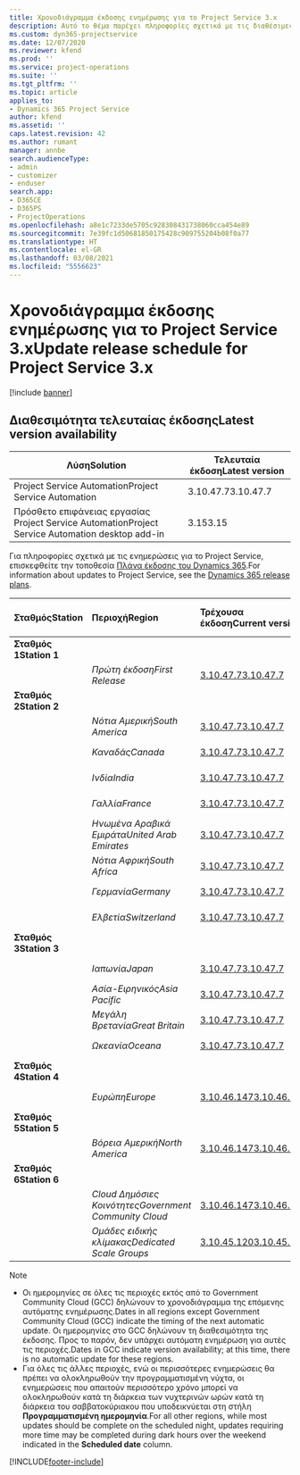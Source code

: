 ```yaml
---
title: Χρονοδιάγραμμα έκδοσης ενημέρωσης για το Project Service 3.x
description: Αυτό το θέμα παρέχει πληροφορίες σχετικά με τις διαθέσιμες και τις επερχόμενες κυκλοφορίες του Dynamics 365 Project Service Automation.
ms.custom: dyn365-projectservice
ms.date: 12/07/2020
ms.reviewer: kfend
ms.prod: ''
ms.service: project-operations
ms.suite: ''
ms.tgt_pltfrm: ''
ms.topic: article
applies_to:
- Dynamics 365 Project Service
author: kfend
ms.assetid: ''
caps.latest.revision: 42
ms.author: rumant
manager: annbe
search.audienceType:
- admin
- customizer
- enduser
search.app:
- D365CE
- D365PS
- ProjectOperations
ms.openlocfilehash: a8e1c7233de5705c928308431738060cca454e89
ms.sourcegitcommit: 7e39fc1d50681850175428c909755204b08f0a77
ms.translationtype: HT
ms.contentlocale: el-GR
ms.lasthandoff: 03/08/2021
ms.locfileid: "5556623"
---
```

# <a name="update-release-schedule-for-project-service-3x"></a><span data-ttu-id="3712a-103">Χρονοδιάγραμμα έκδοσης ενημέρωσης για το Project Service 3.x</span><span class="sxs-lookup"><span data-stu-id="3712a-103">Update release schedule for Project Service 3.x</span></span>

[!include [banner](../includes/psa-now-project-operations.md)]

## <a name="latest-version-availability"></a><span data-ttu-id="3712a-104">Διαθεσιμότητα τελευταίας έκδοσης</span><span class="sxs-lookup"><span data-stu-id="3712a-104">Latest version availability</span></span>

| <span data-ttu-id="3712a-105">Λύση</span><span class="sxs-lookup"><span data-stu-id="3712a-105">Solution</span></span>  | <span data-ttu-id="3712a-106">Τελευταία έκδοση</span><span class="sxs-lookup"><span data-stu-id="3712a-106">Latest version</span></span> |
|-------|----|
| <span data-ttu-id="3712a-107">Project Service Automation</span><span class="sxs-lookup"><span data-stu-id="3712a-107">Project Service Automation</span></span>    | <span data-ttu-id="3712a-108">3.10.47.7</span><span class="sxs-lookup"><span data-stu-id="3712a-108">3.10.47.7</span></span> |
| <span data-ttu-id="3712a-109">Πρόσθετο επιφάνειας εργασίας Project Service Automation</span><span class="sxs-lookup"><span data-stu-id="3712a-109">Project Service Automation desktop add-in</span></span>                | <span data-ttu-id="3712a-110">3.15</span><span class="sxs-lookup"><span data-stu-id="3712a-110">3.15</span></span>          |

<span data-ttu-id="3712a-111">Για πληροφορίες σχετικά με τις ενημερώσεις για το Project Service, επισκεφθείτε την τοποθεσία [Πλάνα έκδοσης του Dynamics 365](https://docs.microsoft.com/dynamics365/release-plans/).</span><span class="sxs-lookup"><span data-stu-id="3712a-111">For information about updates to Project Service, see the [Dynamics 365 release plans](https://docs.microsoft.com/dynamics365/release-plans/).</span></span> 

| <span data-ttu-id="3712a-112">Σταθμός</span><span class="sxs-lookup"><span data-stu-id="3712a-112">Station</span></span>  | <span data-ttu-id="3712a-113">Περιοχή</span><span class="sxs-lookup"><span data-stu-id="3712a-113">Region</span></span> | <span data-ttu-id="3712a-114">Τρέχουσα έκδοση</span><span class="sxs-lookup"><span data-stu-id="3712a-114">Current version</span></span> | <span data-ttu-id="3712a-115">Επόμενη έκδοση</span><span class="sxs-lookup"><span data-stu-id="3712a-115">Next version</span></span> |  <span data-ttu-id="3712a-116">Προγραμματισμένη ημερομηνία</span><span class="sxs-lookup"><span data-stu-id="3712a-116">Scheduled date</span></span>
| :---   | :---   | :---   | :---   |:---   |         
|<span data-ttu-id="3712a-117"><strong>Σταθμός 1</strong></span><span class="sxs-lookup"><span data-stu-id="3712a-117"><strong>Station 1</strong></span></span> | |  |  | |
| | <span data-ttu-id="3712a-118"><i>Πρώτη έκδοση</i></span><span class="sxs-lookup"><span data-stu-id="3712a-118"><i>First Release</i></span></span> | [<span data-ttu-id="3712a-119">3.10.47.7</span><span class="sxs-lookup"><span data-stu-id="3712a-119">3.10.47.7</span></span>](whats-new-ur-29.md) | <span data-ttu-id="3712a-120">TBD</span><span class="sxs-lookup"><span data-stu-id="3712a-120">TBD</span></span> | <span data-ttu-id="3712a-121">2 Απριλίου 2021</span><span class="sxs-lookup"><span data-stu-id="3712a-121">April 2, 2021</span></span>
|<span data-ttu-id="3712a-122"><strong>Σταθμός 2</strong></span><span class="sxs-lookup"><span data-stu-id="3712a-122"><strong>Station 2</strong></span></span> | |  |  | |
| | <span data-ttu-id="3712a-123"><i>Νότια Αμερική</i></span><span class="sxs-lookup"><span data-stu-id="3712a-123"><i>South America</i></span></span> | [<span data-ttu-id="3712a-124">3.10.47.7</span><span class="sxs-lookup"><span data-stu-id="3712a-124">3.10.47.7</span></span>](whats-new-ur-29.md) | <span data-ttu-id="3712a-125">TBD</span><span class="sxs-lookup"><span data-stu-id="3712a-125">TBD</span></span> | <span data-ttu-id="3712a-126">2 Απριλίου 2021</span><span class="sxs-lookup"><span data-stu-id="3712a-126">April 2, 2021</span></span>
| | <span data-ttu-id="3712a-127"><i>Καναδάς</i></span><span class="sxs-lookup"><span data-stu-id="3712a-127"><i>Canada</i></span></span> | [<span data-ttu-id="3712a-128">3.10.47.7</span><span class="sxs-lookup"><span data-stu-id="3712a-128">3.10.47.7</span></span>](whats-new-ur-29.md) | <span data-ttu-id="3712a-129">TBD</span><span class="sxs-lookup"><span data-stu-id="3712a-129">TBD</span></span> | <span data-ttu-id="3712a-130">2 Απριλίου 2021</span><span class="sxs-lookup"><span data-stu-id="3712a-130">April 2, 2021</span></span>
| | <span data-ttu-id="3712a-131"><i>Ινδία</i></span><span class="sxs-lookup"><span data-stu-id="3712a-131"><i>India</i></span></span> | [<span data-ttu-id="3712a-132">3.10.47.7</span><span class="sxs-lookup"><span data-stu-id="3712a-132">3.10.47.7</span></span>](whats-new-ur-29.md) | <span data-ttu-id="3712a-133">TBD</span><span class="sxs-lookup"><span data-stu-id="3712a-133">TBD</span></span> | <span data-ttu-id="3712a-134">2 Απριλίου 2021</span><span class="sxs-lookup"><span data-stu-id="3712a-134">April 2, 2021</span></span>
| | <span data-ttu-id="3712a-135"><i>Γαλλία</i></span><span class="sxs-lookup"><span data-stu-id="3712a-135"><i>France</i></span></span> | [<span data-ttu-id="3712a-136">3.10.47.7</span><span class="sxs-lookup"><span data-stu-id="3712a-136">3.10.47.7</span></span>](whats-new-ur-29.md) | <span data-ttu-id="3712a-137">TBD</span><span class="sxs-lookup"><span data-stu-id="3712a-137">TBD</span></span> | <span data-ttu-id="3712a-138">2 Απριλίου 2021</span><span class="sxs-lookup"><span data-stu-id="3712a-138">April 2, 2021</span></span>
| | <span data-ttu-id="3712a-139"><i>Ηνωμένα Αραβικά Εμιράτα</i></span><span class="sxs-lookup"><span data-stu-id="3712a-139"><i>United Arab Emirates</i></span></span> | [<span data-ttu-id="3712a-140">3.10.47.7</span><span class="sxs-lookup"><span data-stu-id="3712a-140">3.10.47.7</span></span>](whats-new-ur-29.md) | <span data-ttu-id="3712a-141">TBD</span><span class="sxs-lookup"><span data-stu-id="3712a-141">TBD</span></span> | <span data-ttu-id="3712a-142">2 Απριλίου 2021</span><span class="sxs-lookup"><span data-stu-id="3712a-142">April 2, 2021</span></span>
| | <span data-ttu-id="3712a-143"><i>Νότια Αφρική</i></span><span class="sxs-lookup"><span data-stu-id="3712a-143"><i>South Africa</i></span></span> | [<span data-ttu-id="3712a-144">3.10.47.7</span><span class="sxs-lookup"><span data-stu-id="3712a-144">3.10.47.7</span></span>](whats-new-ur-29.md) | <span data-ttu-id="3712a-145">TBD</span><span class="sxs-lookup"><span data-stu-id="3712a-145">TBD</span></span> | <span data-ttu-id="3712a-146">2 Απριλίου 2021</span><span class="sxs-lookup"><span data-stu-id="3712a-146">April 2, 2021</span></span>
| | <span data-ttu-id="3712a-147"><i>Γερμανία</i></span><span class="sxs-lookup"><span data-stu-id="3712a-147"><i>Germany</i></span></span> | [<span data-ttu-id="3712a-148">3.10.47.7</span><span class="sxs-lookup"><span data-stu-id="3712a-148">3.10.47.7</span></span>](whats-new-ur-29.md) | <span data-ttu-id="3712a-149">TBD</span><span class="sxs-lookup"><span data-stu-id="3712a-149">TBD</span></span> | <span data-ttu-id="3712a-150">2 Απριλίου 2021</span><span class="sxs-lookup"><span data-stu-id="3712a-150">April 2, 2021</span></span>
| | <span data-ttu-id="3712a-151"><i>Ελβετία</i></span><span class="sxs-lookup"><span data-stu-id="3712a-151"><i>Switzerland</i></span></span> | [<span data-ttu-id="3712a-152">3.10.47.7</span><span class="sxs-lookup"><span data-stu-id="3712a-152">3.10.47.7</span></span>](whats-new-ur-29.md) | <span data-ttu-id="3712a-153">TBD</span><span class="sxs-lookup"><span data-stu-id="3712a-153">TBD</span></span> | <span data-ttu-id="3712a-154">2 Απριλίου 2021</span><span class="sxs-lookup"><span data-stu-id="3712a-154">April 2, 2021</span></span>
|<span data-ttu-id="3712a-155"><strong>Σταθμός 3</strong></span><span class="sxs-lookup"><span data-stu-id="3712a-155"><strong>Station 3</strong></span></span> | |  |  | |
| | <span data-ttu-id="3712a-156"><i>Ιαπωνία</i></span><span class="sxs-lookup"><span data-stu-id="3712a-156"><i>Japan</i></span></span> | [<span data-ttu-id="3712a-157">3.10.47.7</span><span class="sxs-lookup"><span data-stu-id="3712a-157">3.10.47.7</span></span>](whats-new-ur-29.md) | <span data-ttu-id="3712a-158">TBD</span><span class="sxs-lookup"><span data-stu-id="3712a-158">TBD</span></span> | <span data-ttu-id="3712a-159">9 Απριλίου 2021</span><span class="sxs-lookup"><span data-stu-id="3712a-159">April 9, 2021</span></span>
| | <span data-ttu-id="3712a-160"><i>Ασία-Ειρηνικός</i></span><span class="sxs-lookup"><span data-stu-id="3712a-160"><i>Asia Pacific</i></span></span> | [<span data-ttu-id="3712a-161">3.10.47.7</span><span class="sxs-lookup"><span data-stu-id="3712a-161">3.10.47.7</span></span>](whats-new-ur-29.md) | <span data-ttu-id="3712a-162">TBD</span><span class="sxs-lookup"><span data-stu-id="3712a-162">TBD</span></span> | <span data-ttu-id="3712a-163">9 Απριλίου 2021</span><span class="sxs-lookup"><span data-stu-id="3712a-163">April 9, 2021</span></span>
| | <span data-ttu-id="3712a-164"><i>Μεγάλη Βρετανία</i></span><span class="sxs-lookup"><span data-stu-id="3712a-164"><i>Great Britain</i></span></span> | [<span data-ttu-id="3712a-165">3.10.47.7</span><span class="sxs-lookup"><span data-stu-id="3712a-165">3.10.47.7</span></span>](whats-new-ur-29.md) | <span data-ttu-id="3712a-166">TBD</span><span class="sxs-lookup"><span data-stu-id="3712a-166">TBD</span></span> | <span data-ttu-id="3712a-167">9 Απριλίου 2021</span><span class="sxs-lookup"><span data-stu-id="3712a-167">April 9, 2021</span></span>
| | <span data-ttu-id="3712a-168"><i>Ωκεανία</i></span><span class="sxs-lookup"><span data-stu-id="3712a-168"><i>Oceana</i></span></span> | [<span data-ttu-id="3712a-169">3.10.47.7</span><span class="sxs-lookup"><span data-stu-id="3712a-169">3.10.47.7</span></span>](whats-new-ur-29.md) | <span data-ttu-id="3712a-170">TBD</span><span class="sxs-lookup"><span data-stu-id="3712a-170">TBD</span></span> | <span data-ttu-id="3712a-171">9 Απριλίου 2021</span><span class="sxs-lookup"><span data-stu-id="3712a-171">April 9, 2021</span></span>
|<span data-ttu-id="3712a-172"><strong>Σταθμός 4</strong></span><span class="sxs-lookup"><span data-stu-id="3712a-172"><strong>Station 4</strong></span></span> | |  |  | |
| | <span data-ttu-id="3712a-173"><i>Ευρώπη</i></span><span class="sxs-lookup"><span data-stu-id="3712a-173"><i>Europe</i></span></span> | [<span data-ttu-id="3712a-174">3.10.46.147</span><span class="sxs-lookup"><span data-stu-id="3712a-174">3.10.46.147</span></span>](whats-new-ur-28-6.md) | [<span data-ttu-id="3712a-175">3.10.47.7</span><span class="sxs-lookup"><span data-stu-id="3712a-175">3.10.47.7</span></span>](whats-new-ur-29.md) | <span data-ttu-id="3712a-176">12 Μαρτίου 2021</span><span class="sxs-lookup"><span data-stu-id="3712a-176">March 12, 2021</span></span>
|<span data-ttu-id="3712a-177"><strong>Σταθμός 5</strong></span><span class="sxs-lookup"><span data-stu-id="3712a-177"><strong>Station 5</strong></span></span> | |  |  | |
| | <span data-ttu-id="3712a-178"><i>Βόρεια Αμερική</i></span><span class="sxs-lookup"><span data-stu-id="3712a-178"><i>North America</i></span></span> | [<span data-ttu-id="3712a-179">3.10.46.147</span><span class="sxs-lookup"><span data-stu-id="3712a-179">3.10.46.147</span></span>](whats-new-ur-28-6.md) | [<span data-ttu-id="3712a-180">3.10.47.7</span><span class="sxs-lookup"><span data-stu-id="3712a-180">3.10.47.7</span></span>](whats-new-ur-29.md) | <span data-ttu-id="3712a-181">19 Μαρτίου 2021</span><span class="sxs-lookup"><span data-stu-id="3712a-181">March 19, 2021</span></span>
|<span data-ttu-id="3712a-182"><strong>Σταθμός 6</strong></span><span class="sxs-lookup"><span data-stu-id="3712a-182"><strong>Station 6</strong></span></span> | |  |  | |
| | <span data-ttu-id="3712a-183"><i>Cloud Δημόσιες Κοινότητες</i></span><span class="sxs-lookup"><span data-stu-id="3712a-183"><i>Government Community Cloud</i></span></span> | [<span data-ttu-id="3712a-184">3.10.46.147</span><span class="sxs-lookup"><span data-stu-id="3712a-184">3.10.46.147</span></span>](whats-new-ur-28-6.md) | [<span data-ttu-id="3712a-185">3.10.47.7</span><span class="sxs-lookup"><span data-stu-id="3712a-185">3.10.47.7</span></span>](whats-new-ur-29.md) | <span data-ttu-id="3712a-186">19 Μαρτίου 2021</span><span class="sxs-lookup"><span data-stu-id="3712a-186">March 19, 2021</span></span>
| | <span data-ttu-id="3712a-187"><i>Ομάδες ειδικής κλίμακας</i></span><span class="sxs-lookup"><span data-stu-id="3712a-187"><i>Dedicated Scale Groups</i></span></span> | [<span data-ttu-id="3712a-188">3.10.45.120</span><span class="sxs-lookup"><span data-stu-id="3712a-188">3.10.45.120</span></span>](whats-new-ur-27-6.md) | [<span data-ttu-id="3712a-189">3.10.46.147</span><span class="sxs-lookup"><span data-stu-id="3712a-189">3.10.46.147</span></span>](whats-new-ur-28-6.md) | <span data-ttu-id="3712a-190">05 Μαρτίου 2021</span><span class="sxs-lookup"><span data-stu-id="3712a-190">March 05, 2021</span></span>

>[!Note]
> - <span data-ttu-id="3712a-191">Οι ημερομηνίες σε όλες τις περιοχές εκτός από το Government Community Cloud (GCC) δηλώνουν το χρονοδιάγραμμα της επόμενης αυτόματης ενημέρωσης.</span><span class="sxs-lookup"><span data-stu-id="3712a-191">Dates in all regions except Government Community Cloud (GCC) indicate the timing of the next automatic update.</span></span> <span data-ttu-id="3712a-192">Οι ημερομηνίες στο GCC δηλώνουν τη διαθεσιμότητα της έκδοσης. Προς το παρόν, δεν υπάρχει αυτόματη ενημέρωση για αυτές τις περιοχές.</span><span class="sxs-lookup"><span data-stu-id="3712a-192">Dates in GCC indicate version availability; at this time, there is no automatic update for these regions.</span></span>
> - <span data-ttu-id="3712a-193">Για όλες τις άλλες περιοχές, ενώ οι περισσότερες ενημερώσεις θα πρέπει να ολοκληρωθούν την προγραμματισμένη νύχτα, οι ενημερώσεις που απαιτούν περισσότερο χρόνο μπορεί να ολοκληρωθούν κατά τη διάρκεια των νυχτερινών ωρών κατά τη διάρκεια του σαββατοκύριακου που υποδεικνύεται στη στήλη **Προγραμματισμένη ημερομηνία**.</span><span class="sxs-lookup"><span data-stu-id="3712a-193">For all other regions, while most updates should be complete on the scheduled night, updates requiring more time may be completed during dark hours over the weekend indicated in the **Scheduled date** column.</span></span>


[!INCLUDE[footer-include](../includes/footer-banner.md)]
